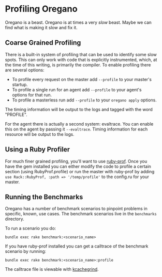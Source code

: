 # Profiling Oregano

Oregano is a beast. Oregano is at times a very *slow* beast. Maybe we can find
what is making it slow and fix it.

## Coarse Grained Profiling

There is a built-in system of profiling that can be used to identify some slow
spots. This can only work with code that is explicitly instrumented, which, at
the time of this writing, is primarily the compiler. To enable profiling there
are several options:

* To profile every request on the master add `--profile` to your master's
  startup.
* To profile a single run for an agent add `--profile` to your agent's options
  for that run.
* To profile a masterless run add `--profile` to your `oregano apply` options.

The timing information will be output to the logs and tagged with the word
"PROFILE".

For the agent there is actually a second system: evaltrace. You can enable this
on the agent by passing it `--evaltrace`. Timing information for each resource
will be output to the logs.

## Using a Ruby Profiler

For much finer grained profiling, you'll want to use
[ruby-prof](https://rubygems.org/gems/ruby-prof). Once you have the gem
installed you can either modify the code to profile a certain section (using
RubyProf.profile) or run the master with ruby-prof by adding `use
Rack::RubyProf, :path => '/temp/profile'` to the config.ru for your master.

## Running the Benchmarks

Oregano has a number of benchmark scenarios to pinpoint problems in specific,
known, use cases. The benchmark scenarios live in the `benchmarks` directory.

To run a scenario you do:

    bundle exec rake benchmark:<scenario_name>

If you have ruby-prof installed you can get a calltrace of the benchmark
scenario by running:

    bundle exec rake benchmark:<scenario_name>:profile

The calltrace file is viewable with
[kcachegrind](http://kcachegrind.sourceforge.net/html/Home.html).
